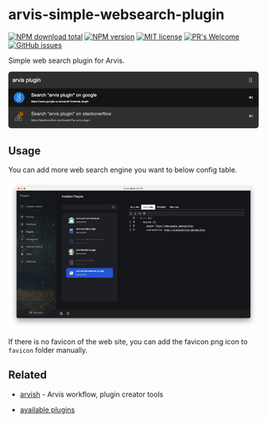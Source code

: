 # arvis-simple-websearch-plugin

[![NPM download total](https://img.shields.io/npm/dt/arvis-simple-websearch-plugin)](http://badge.fury.io/js/arvis-simple-websearch-plugin)
[![NPM version](https://badge.fury.io/js/arvis-simple-websearch-plugin.svg)](http://badge.fury.io/js/arvis-simple-websearch-plugin)
[![MIT license](https://img.shields.io/badge/License-MIT-blue.svg)](https://lbesson.mit-license.org/)
[![PR's Welcome](https://img.shields.io/badge/PRs-welcome-brightgreen.svg?style=flat)](http://makeapullrequest.com)
[![GitHub issues](https://img.shields.io/github/issues/jopemachine/arvis-simple-websearch-plugin.svg)](https://GitHub.com/jopemachine/arvis-simple-websearch-plugin/issues/)

Simple web search plugin for Arvis.

![](./demo.png)

## Usage

You can add more web search engine you want to below config table.

![](./setting.png)

If there is no favicon of the web site, you can add the favicon png icon to `favicon` folder manually.

## Related

- [arvish](https://github.com/jopemachine/arvish) - Arvis workflow, plugin creator tools

- [available plugins](https://github.com/jopemachine/arvis/blob/master/documents/plugin-links.md)
